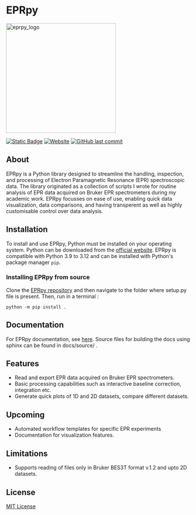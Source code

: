 # EPRpy

<img src="https://davistdaniel.github.io/EPRpy/_images/eprpy_logo.png" alt="eprpy_logo" width="300">

[![Static Badge](https://img.shields.io/badge/Version-0.9.0-blue?label=Version)](https://github.com/davistdaniel/EPRpy) [![Website](https://img.shields.io/website?url=https%3A%2F%2Fdavistdaniel.github.io%2FEPRpy%2F&up_message=online&down_message=offline&label=Docs)](https://davistdaniel.github.io/EPRpy/) [![GitHub last commit](https://img.shields.io/github/last-commit/davistdaniel/EPRpy)](https://github.com/davistdaniel/EPRpy/commits/main/) 

## About

EPRpy is a Python library designed to streamline the handling, inspection, and processing of Electron Paramagnetic Resonance (EPR) spectroscopic data. The library originated as a collection of scripts I wrote for routine analysis of EPR data acquired on Bruker EPR spectrometers during my academic work. EPRpy focusses on ease of use, enabling quick data visualization, data comparisons, and having transperent as well as highly customisable control over data analysis.

## Installation

To install  and use EPRpy, Python must be installed on your operating system. Python can be downloaded from the [official website](https://www.python.org/downloads/). EPRpy is compatible with Python 3.9 to 3.12 and can be installed with Python's package manager `pip`.

### Installing EPRpy from source

Clone the [EPRpy repository](https://davistdaniel.github.io/EPRpy/) and then navigate to the folder where setup.py file is present.
Then, run in a terminal :

`python -m pip install .`

## Documentation

For EPRpy documentation, see [here](https://davistdaniel.github.io/EPRpy/). Source files for building the docs using sphinx can be found in docs/source/ .

## Features

* Read and export EPR data acquired on Bruker EPR spectrometers.
* Basic processing capabilities such as interactive baseline correction, integration etc.
* Generate quick plots of 1D and 2D datasets, compare different datasets.

## Upcoming 
* Automated workflow templates for specific EPR experiments
* Documentation for visualization features.

## Limitations
* Supports reading of files only in Bruker BES3T format v.1.2 and upto 2D datasets.

## License
[MIT License](https://github.com/davistdaniel/EPRpy/blob/main/LICENSE)

